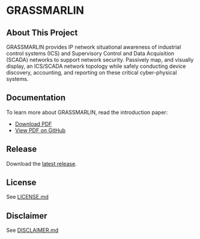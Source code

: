 # GRASSMARLIN

## About This Project

GRASSMARLIN provides IP network situational awareness of industrial control systems (ICS) and Supervisory Control and Data Acquisition (SCADA) networks to support network security. Passively map, and visually display, an ICS/SCADA network topology while safely conducting device discovery, accounting, and reporting on these critical cyber-physical systems.

## Documentation

To learn more about GRASSMARLIN, read the introduction paper:
* [Download PDF](https://github.com/iadgov/GRASSMARLIN/raw/master/GRASSMARLIN.pdf)
* [View PDF on GitHub](https://github.com/iadgov/GRASSMARLIN/blob/master/GRASSMARLIN.pdf)

## Release

Download the [latest release](https://github.com/iadgov/GRASSMARLIN/releases/latest).

## License

See [LICENSE.md](https://github.com/iadgov/GRASSMARLIN/raw/master/LICENSE.md)

## Disclaimer

See [DISCLAIMER.md](https://github.com/iadgov/GRASSMARLIN/raw/master/DISCLAIMER.md)

